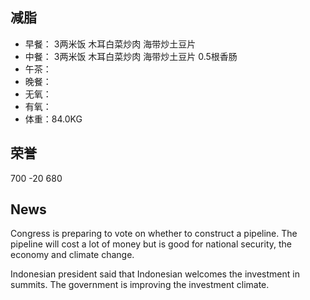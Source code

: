 ## 减脂 ##
* 早餐： 3两米饭 木耳白菜炒肉 海带炒土豆片
* 中餐： 3两米饭 木耳白菜炒肉 海带炒土豆片 0.5根香肠
* 午茶：
* 晚餐：
* 无氧：
* 有氧：
* 体重：84.0KG


## 荣誉 ##
700
-20
680

## News ##
Congress is preparing to vote on whether to construct a pipeline.
The pipeline will cost a lot of money but is good for national security, 
the economy and climate change.


Indonesian president said that Indonesian welcomes the investment in summits.
The government is improving the investment climate.
